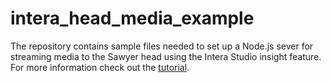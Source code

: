 # intera_head_media_example

The repository contains sample files needed to set up a Node.js sever for streaming media to the Sawyer head using the Intera Studio insight feature. For more information check out the [tutorial](https://support.rethinkrobotics.com/support/solutions/articles/80000977590-setting-up-custom-media-display#Dynamic-URL).